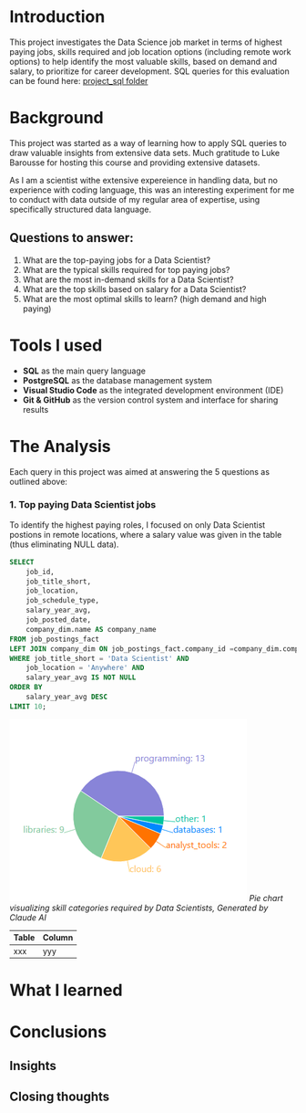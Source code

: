 # Introduction
This project investigates the Data Science job market in terms of highest paying jobs, skills required and job location options (including remote work options) to help identify the most valuable skills, based on demand and salary, to prioritize for career development.
SQL queries for this evaluation can be found here: [project_sql folder](/project_sql/)

# Background
This project was started as a way of learning how to apply SQL queries to draw valuable insights from extensive data sets. Much gratitude to Luke Barousse for hosting this course and providing extensive datasets.

As I am a scientist withe extensive expereience in handling data, but no experience with coding language, this was an interesting experiment for me to conduct with data outside of my regular area of expertise, using specifically structured data language.

## Questions to answer:
1. What are the top-paying jobs for a Data Scientist?
2. What are the typical skills required for top paying jobs?
3. What are the most in-demand skills for a Data Scientist?
4. What are the top skills based on salary for a Data Scientist?
5. What are the most optimal skills to learn? (high demand and high paying)


# Tools I used
- **SQL** as the main query language
- **PostgreSQL** as the database management system
- **Visual Studio Code** as the integrated development environment (IDE)
- **Git & GitHub** as the version control system and interface for sharing results

# The Analysis
Each query in this project was aimed at answering the 5 questions as outlined above:
### 1. Top paying Data Scientist jobs
To identify the highest paying roles, I focused on only Data Scientist postions in remote locations, where a salary value was given in the table (thus eliminating NULL data).

```sql
SELECT 
    job_id,
    job_title_short,
    job_location,
    job_schedule_type,
    salary_year_avg,
    job_posted_date,
    company_dim.name AS company_name
FROM job_postings_fact
LEFT JOIN company_dim ON job_postings_fact.company_id =company_dim.company_id
WHERE job_title_short = 'Data Scientist' AND 
    job_location = 'Anywhere' AND 
    salary_year_avg IS NOT NULL
ORDER BY
    salary_year_avg DESC
LIMIT 10;
```
![Top skills for Data Scientist jobs by category](assets\skills_category.png)
*Pie chart visualizing skill categories required by Data Scientists, Generated by Claude AI*


| Table  | Column |
|--------| -------|
|  xxx   |   yyy  |

# What I learned


# Conclusions
## Insights


## Closing thoughts
